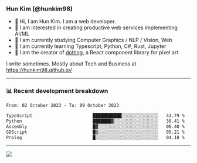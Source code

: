 ### Hun Kim (@hunkim98)

- 👋 Hi, I am Hun Kim. I am a web developer. 
- 🤔 I am interested in creating productive web services implementing AI/ML
- 🔭 I am currently studying Computer Graphics / NLP / Vision, Web 
- 🌱 I am currently learning Typescript, Python, C#, Rust, Jupyter
- 🎨 I am the creator of [dotting](hunkim98.github.io/dotting), a React component library for pixel art

I write sometimes. Mostly about Tech and Business at https://hunkim98.github.io/

---
### 📊 Recent development breakdown
<!--START_SECTION:waka-->

```txt
From: 02 October 2023 - To: 09 October 2023

TypeScript                       ███████████░░░░░░░░░░░░░░   43.79 %
Python                           ███████▓░░░░░░░░░░░░░░░░░   30.41 %
Assembly                         █▓░░░░░░░░░░░░░░░░░░░░░░░   06.40 %
GDScript                         █▒░░░░░░░░░░░░░░░░░░░░░░░   05.21 %
Prolog                           █░░░░░░░░░░░░░░░░░░░░░░░░   04.18 %
```

<!--END_SECTION:waka-->
---

<!-- <div align='center'> -->
  <img align="center" src="https://github-readme-stats.vercel.app/api?username=hunkim98&theme=dark&show_icons=true"/>
<!-- </div> -->
<!--
**hunkim98/hunkim98** is a ✨ _special_ ✨ repository because its `README.md` (this file) appears on your GitHub profile.

Here are some ideas to get you started:

- 🔭 I’m currently working on ...
- 🌱 I’m currently learning ...
- 👯 I’m looking to collaborate on ...
- 🤔 I’m looking for help with ...
- 💬 Ask me about ...
- 📫 How to reach me: ...
- 😄 Pronouns: ...
- ⚡ Fun fact: ...
-->
